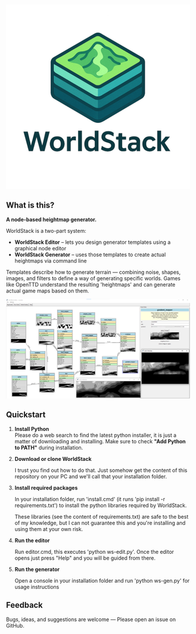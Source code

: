 <p align="center">
  <img src="images/worldstack.png" alt="Logo">
</p>

## What is this?

**A node-based heightmap generator.**

WorldStack is a two-part system:

- **WorldStack Editor** – lets you design generator templates using a graphical node editor
- **WorldStack Generator** – uses those templates to create actual heightmaps via command line

Templates describe how to generate terrain — combining noise, shapes, images, and filters to define a way of generating specific worlds. Games like OpenTTD understand the resulting 'heightmaps' and can generate actual game maps based on them.

<p align="center">
  <img src="github_0.png" alt="Screenshot">
</p>

## Quickstart

1. **Install Python**  
   Please do a web search to find the latest python installer, it is just a matter of downloading and installing. Make sure to check **"Add Python to PATH"** during installation.

2. **Download or clone WorldStack**  

	I trust you find out how to do that. Just somehow get the content of this repository on your PC and we'll call that your installation folder.
	
3. **Install required packages**

   In your installation folder, run 'install.cmd' (it runs 'pip install -r requirements.txt') to install the python libraries required by WorldStack.
   
   These libraries (see the content of requirements.txt) are safe to the best of my knowledge, but I can not guarantee this and you're installing and using them at your own risk.

4. **Run the editor**

	Run editor.cmd, this executes 'python ws-edit.py'. Once the editor opens just press "Help" and you will be guided from there.
	
5. **Run the generator**
	
	Open a console in your installation folder and run 'python ws-gen.py' for usage instructions

## Feedback

Bugs, ideas, and suggestions are welcome — Please open an issue on GitHub.
